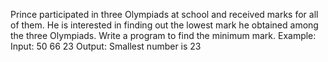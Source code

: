 Prince participated in three Olympiads at school and received marks for all of them. 
He is interested in finding out the lowest mark he obtained among the three 
Olympiads. Write a program to find the minimum mark.
Example:
Input: 50 66 23
Output: Smallest number is 23
